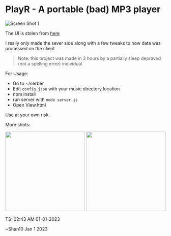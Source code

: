 # PlayR - A portable (bad) MP3 player

![Screen Shot 1](https://media.discordapp.net/attachments/867447574784639047/1058855569802395759/image.png?width=448&height=670)

The UI is stolen from [here](https://www.geeksforgeeks.org/create-a-music-player-using-javascript/)

I really only made the sever side along with a few tweaks to how data was processed on the client

> Note: this project was made in 3 hours by a partially sleep depraved (not a spelling error) individual

For Usage:

* Go to ~/serber 
* Edit `config.json` with your music directory location 
* npm install
* run server with `node server.js`
* Open View.html

Use at your own risk.

More shots:

<span>
<img height="250px" src="https://cdn.discordapp.com/attachments/867447574784639047/1059095798006157362/image.png" />
<img height="250px" src="https://cdn.discordapp.com/attachments/867447574784639047/1059096369677213726/image.png" />
</span>

TS: 02:43 AM 01-01-2023

~Shan10 Jan 1 2023